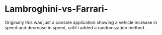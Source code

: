 # Lambroghini-vs-Farrari-
Originally this was just a console application showing a vehicle increase in speed and decrease in speed, until i added a randomization method. 

